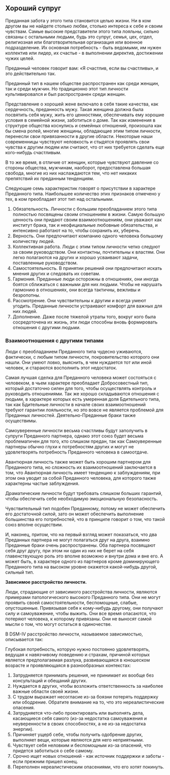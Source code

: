 ## Хороший супруг

Преданная забота у этого типа становится целью жизни. Ни в ком другом вы не найдете столько любви, столько интереса к себе и своим чувствам. Самые высокие представители этого типа лояльны, сильно связаны с остальными людьми, будь это супруг, семья, цех, отдел, религиозная или благотворительная организация или военное подразделение. Их основная потребность - быть ведомыми, им нужен коллектив или лидер, их счастье - в выполнении директив, достижении чужих целей.

Преданный человек говорит вам: «Я счастлив, если вы счастливы», и это действительно так.

Преданный тип в нашем обществе распространен как среди женщин, так и среди мужчин. Но традиционно этот тип личности культивировался и был распространен среди женщин.

Представление о хорошей жене включало в себя такие качества, как сердечность, преданность мужу. Такая женщина должна была посвятить себя мужу, жить его ценностями, обеспечивать ему хорошие условия в семейной жизни, заботиться о доме. Так как изменения в структуре общества коснулись и семейных отношений, произошла как бы смена ролей, многие женщины, обладающие этим типом личности, перенесли свои привязанности в другие области. Некоторые наши современницы чувствуют неловкость и стыдятся проявлять свои чувства к другим людям или считают, что от них требуется сделать еще кого-нибудь счастливым.

В то же время, в отличие от женщин, которые чувствуют давление со стороны общества, мужчинам, наоборот, предоставлена большая свобода, многие из них наслаждаются тем, что нет никаких препятствий их преданным тенденциям.

Следующие семь характеристик говорят о присутствии в характере Преданного типа. Наибольшее количество этих признаков отмечено у тех, в ком преобладает этот тип над остальными.

1. Обязательность. Личности с большим преобладанием этого типа полностью посвящены своим отношениям в жизни. Самую большую ценность они придают своим взаимоотношениям, они уважают как институт брака, так и неофициальные любовные обязательства, и интенсивно работают на то, чтобы сохранить их, уберечь.
2. Верность. Они предпочитают компанию одного человека большому количеству людей.
3. Коллективная работа. Люди с этим типом личности четко следуют за своим руководством. Они контактны, почтительны к властям. Они легко полагаются на других и хорошо усваивают задачи, поставленные руководством.
4. Самостоятельность. В принятии решений они предпочитают искать мнения других и следовать их советам.
5. Гармония. Преданные люди осторожны в отношениях, они иногда боятся сближаться с важными для них людьми. Чтобы не нарушать гармонию в отношениях, они всегда тактичны, вежливы и безропотны.
6. Рассмотрение. Они чувствительны к другим и всегда умеют угодить. Преданные личности устраивают комфорт для важных для них людей.
7. Дополнение. Даже после тяжелой утраты того, вокруг кого была сосредоточена их жизнь, эти люди способны вновь формировать отношения с другими людьми.

### Взаимоотношения с другими типами

Люди с преобладанием Преданного типа чудесно уживаются, фактически, с любым типом личности, покровительство которого они нашли. Они умеют ловко, выяснить, в чем нуждается тот или иной человек, и стараются восполнить этот недостаток.

Самая лучшая сделка для Преданного человека может состояться с человеком, в чьем характере преобладает Добросовестный тип, который достаточно силен для того, чтобы осуществлять контроль и руководить отношениями. Так же хорошо складываются отношения с людьми, в характере которых есть умеренная доля Бдительного типа, так как Бдительные личности в начале своих взаимоотношений требуют гарантии лояльности, но это вовсе не является проблемой для Преданных личностей. Деятельно-Преданные браки также осуществимы.

Самоуверенные личности весьма счастливы будут заполучить в супруги Преданного партнера, однако этот союз будет весьма проблематичен для того, кто слишком предан, так как Самоуверенные партнеры обычно глухи к потребностям других и могут не удовлетворять потребность Преданного человека в самоотдаче.

Авантюрная личность также может быть хорошим партнером для Преданного типа, но сложность их взаимоотношений заключается в том, что Авантюрная личность имеет тенденцию к заблуждениям, при этом она уводит за собой Преданного человека, для которого также характерны частые заблуждения.

Драматические личности будут требовать слишком больших гарантий, чтобы обеспечить себе необходимую эмоциональную безопасность.

Чувствительный тип подобен Преданному, потому не может обеспечить его достаточной силой, зато он может обеспечить выполнение большинства его потребностей, что в принципе говорит о том, что такой союз вполне осуществим.

И, наконец, притом, что на первый взгляд может показаться, что два Преданных партнера не могут полагаться друг на друга, взаимно Преданные браки очень распространены. Оба партнера посвящают себя друг другу, при этом ни один из них не берет на себя главенствующую роль это вполне возможно и внутри дома и вне его. А может быть, в характере одного из партнеров кроме доминирующего Преданного типа на высоком уровне окажется какой-нибудь другой, сильный тип.

**Зависимое расстройство личности.**

Люди, страдающие от зависимого расстройства личности, являются примерами патологического высокого Преданного типа. Они не могут проявить своей самостоятельности, беспомощные, слабые, опустошенные. Привязывая себя к кому-нибудь другому, они получают силу и самоуважение, чтобы выжить. Они все время опасаются, что потеряют человека, к которому привязаны. Они не выносят самой мысли о том, что могут остаться в одиночестве.

В DSM-IV расстройство личности, называемое зависимостью, описывается так:

Глубокая потребность, которую нужно постоянно удовлетворять, ведущая к навязчивому поведению и страхам, причиной которых является предполагаемая разлука, развивающаяся в юношеском возрасте и проявляющаяся в разнообразных контекстах:

1. Затрудняется принимать решения, не принимает их вообще без консультаций и обещаний других.
2. Нуждается в других, чтобы возложить ответственность за наиболее важные области своей жизни.
3. С трудом выражает несогласие из-за боязни потерять поддержку или ободрение. Обратите внимание на то, что это нереалистические опасения.
4. Затрудняется что-либо проектировать или выполнять дела, касающиеся себя самого (из-за недостатка самоуважения и неуверенности в своих способностях, а не из-за недостатка энергии).
5. Причиняет ущерб себе, чтобы получить одобрение других, выполняет вещи, которые являются для него неприятными.
6. Чувствует себя неловким и беспомощным из-за опасений, что придется заботиться о себе самому.
7. Срочно ищет новых отношений - как источник поддержки и заботы - если прежним пришел конец.
8. Переполнен нереалистическим опасениями, что его хотят покинуть.
